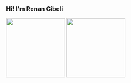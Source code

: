 ### Hi! I'm Renan Gibeli

<!--
**renangibeli/renangibeli** is a ✨ _special_ ✨ repository because its `README.md` (this file) appears on your GitHub profile.

Here are some ideas to get you started:

- 🔭 I’m currently working on ...
- 🌱 I’m currently learning ...
- 👯 I’m looking to collaborate on ...
- 🤔 I’m looking for help with ...
- 💬 Ask me about ...
- 📫 How to reach me: ...
- 😄 Pronouns: ...
- ⚡ Fun fact: ...
-->

<div>
  <a hfer="https://gitbub.com/renangibeli" />
  <img height="160em" src="https://github-readme-stats.vercel.app/api?username=renangibeli&show_icons=true&theme=dracula&include_all_commits&count_private=true" />
  <img height="160em" src="https://github-readme-stats.vercel.app/api/top-langs/?username=renangibeli&layout=compact&langs_count=16&theme=dracula" />
</div>
       
